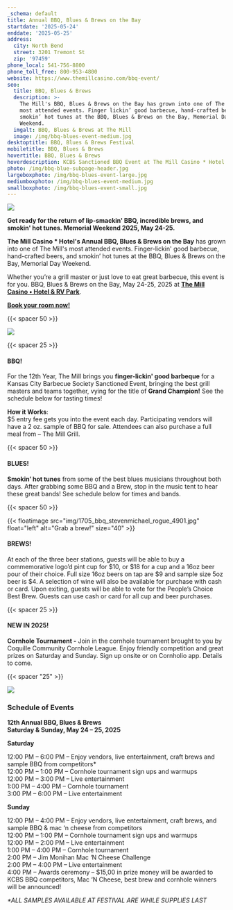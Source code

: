 ```yaml
---
_schema: default
title: Annual BBQ, Blues & Brews on the Bay
startdate: '2025-05-24'
enddate: '2025-05-25'
address:
  city: North Bend
  street: 3201 Tremont St
  zip: '97459'
phone_local: 541-756-8800
phone_toll_free: 800-953-4800
website: https://www.themillcasino.com/bbq-event/
seo:
  title: BBQ, Blues & Brews
  description: >-
    The Mill's BBQ, Blues & Brews on the Bay has grown into one of The Mill's
    most attended events. Finger lickin’ good barbecue, hand-crafted beers and
    smokin’ hot tunes at the BBQ, Blues & Brews on the Bay, Memorial Day
    Weekend.
  imgalt: BBQ, Blues & Brews at The Mill
  image: /img/bbq-blues-event-medium.jpg
desktoptitle: BBQ, Blues & Brews Festival
mobiletitle: BBQ, Blues & Brews
hovertitle: BBQ, Blues & Brews
hoverdescription: KCBS Sanctioned BBQ Event at The Mill Casino * Hotel!
photo: /img/bbq-blue-subpage-header.jpg
largeboxphoto: /img/bbq-blues-event-large.jpg
mediumboxphoto: /img/bbq-blues-event-medium.jpg
smallboxphoto: /img/bbq-blues-event-small.jpg
---
```

![](/img/bbq-blues-brews-logo-695px.jpg)

**Get ready for the return of lip-smackin' BBQ, incredible brews, and smokin' hot tunes. Memorial Weekend 2025, May 24-25.**

**The Mill Casino \* Hotel's Annual BBQ, Blues & Brews on the Bay** has grown into one of The Mill's most attended events. Finger-lickin' good barbecue, hand-crafted beers, and smokin’ hot tunes at the BBQ, Blues & Brews on the Bay, Memorial Day Weekend.

Whether you’re a grill master or just love to eat great barbecue, this event is for you. BBQ, Blues & Brews on the Bay, May 24-25, 2025 at [**The Mill Casino • Hotel & RV Park**](https://www.themillcasino.com/).

[**Book your room now!**](https://oregonsadventurecoast.com/lodging/ "Lodging on Oregon's Adventure Coast!")

{{< spacer 50 >}}

![](/img/bbq-blue-subpage-header.jpg)

{{< spacer 25 >}}

#### BBQ!

For the 12th Year, The Mill brings you **finger-lickin' good barbeque** for a Kansas City Barbecue Society Sanctioned Event, bringing the best grill masters and teams together, vying for the title of **Grand Champion!** See the schedule below for tasting times!

**How it Works**:<br>$5 entry fee gets you into the event each day. Participating vendors will have a 2 oz. sample of BBQ for sale. Attendees can also purchase a full meal from – The Mill Grill.

{{< spacer 50 >}}

#### BLUES!

**Smokin’ hot tunes** from some of the best blues musicians throughout both days. After grabbing some BBQ and a Brew, stop in the music tent to hear these great bands! See schedule below for times and bands.

{{< spacer 50 >}}

{{< floatimage src="img/1705_bbq_stevenmichael_rogue_4901.jpg" float="left" alt="Grab a brew!" size="40" >}}

#### BREWS!

At each of the three beer stations, guests will be able to buy a commemorative logo’d pint cup for $10, or $18 for a cup and a 16oz beer pour of their choice. Full size 16oz beers on tap are $9 and sample size 5oz beer is $4. A selection of wine will also be available for purchase with cash or card. Upon exiting, guests will be able to vote for the People’s Choice Best Brew. Guests can use cash or card for all cup and beer purchases.

{{< spacer 25 >}}

#### NEW IN 2025!

**Cornhole Tournament -** Join in the cornhole tournament brought to you by Coquille Community Cornhole League. Enjoy friendly competition and great prizes on Saturday and Sunday. Sign up onsite or on Cornholio app. Details to come.

{{< spacer "25" >}}

![](/img/bbq-blues-brews-competition-vendor.jpg)

### Schedule of Events

**12th Annual BBQ, Blues & Brews <br>Saturday & Sunday, May 24 – 25, 2025**

**Saturday**

12:00 PM – 6:00 PM – Enjoy vendors, live entertainment, craft brews and sample BBQ from competitors\* <br>12:00 PM – 1:00 PM – Cornhole tournament sign ups and warmups<br>12:00 PM – 3:00 PM – Live entertainment<br>1:00 PM – 4:00 PM – Cornhole tournament<br>3:00 PM – 6:00 PM – Live entertainment

**Sunday**

12:00 PM – 4:00 PM – Enjoy vendors, live entertainment, craft brews, and sample BBQ & mac ‘n cheese from competitors <br>12:00 PM – 1:00 PM – Cornhole tournament sign ups and warmups<br>12:00 PM – 2:00 PM – Live entertainment<br>1:00 PM – 4:00 PM – Cornhole tournament<br>2:00 PM – Jim Monihan Mac ‘N Cheese Challenge <br>2:00 PM – 4:00 PM – Live entertainment<br>4:00 PM – Awards ceremony – $15,00 in prize money will be awarded to KCBS BBQ competitors, Mac ‘N Cheese, best brew and cornhole winners will be announced!

*\*ALL SAMPLES AVAILABLE AT FESTIVAL ARE WHILE SUPPLIES LAST*
